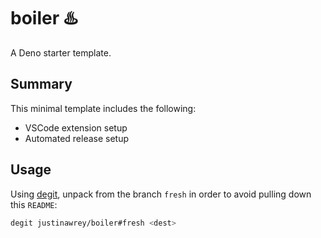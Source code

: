 # boiler :hotsprings:

A Deno starter template.

## Summary

This minimal template includes the following:

- VSCode extension setup
- Automated release setup

## Usage

Using [degit](https://github.com/tiged/tiged), unpack from the branch `fresh` in
order to avoid pulling down this `README`:

```bash
degit justinawrey/boiler#fresh <dest>
```
